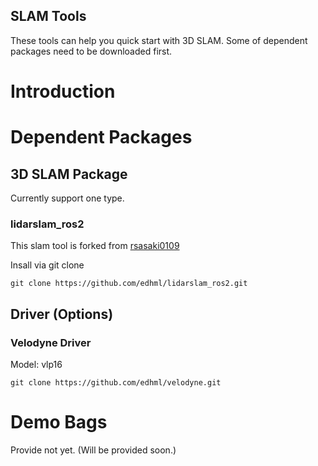 ## SLAM Tools

These tools can help you quick start with 3D SLAM. Some of dependent packages need to be downloaded first.

# Introduction



# Dependent Packages

## 3D SLAM Package

Currently support one type.

### lidarslam_ros2

This slam tool is forked from [rsasaki0109](https://github.com/rsasaki0109/lidarslam_ros2)

Insall via git clone

```
git clone https://github.com/edhml/lidarslam_ros2.git
```

## Driver (Options)

### Velodyne Driver

Model: vlp16

```
git clone https://github.com/edhml/velodyne.git
```

# Demo Bags

Provide not yet. (Will be provided soon.)

